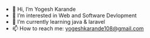 - 👋 Hi, I’m Yogesh Karande
- 👀 I’m interested in Web and Software Devlopment
- 🌱 I’m currently learning java & laravel
- 📫 How to reach me: yogeshkarande108@gmail.com

<!---
yogesh967/yogesh967 is a ✨ special ✨ repository because its `README.md` (this file) appears on your GitHub profile.
You can click the Preview link to take a look at your changes.
--->
